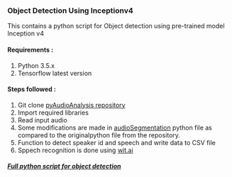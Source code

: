 ### Object Detection Using Inceptionv4

This contains a python script for Object detection using pre-trained model Inception v4

#### Requirements :
1.  Python 3.5.x
2.  Tensorflow latest version

#### Steps followed :
1.  Git clone [pyAudioAnalysis repository](https://github.com/tyiannak/pyAudioAnalysis.git)
2.  Import required libraries
3.  Read input audio
4.  Some modifications are made in [audioSegmentation](script/audioSegmentation.py) python file as compared to the originalpython file from     the repository.
6.  Function to detect speaker id and speech and write data to CSV file
7.  Sppech recognition is done using [wit.ai](https://wit.ai/)

##### [Full python script for object detection](script/audioSegmentation.py)
